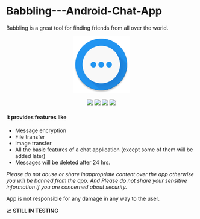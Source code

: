 # Babbling---Android-Chat-App
Babbling is a great tool for finding friends from all over the world.

<p align="center">
  <img width="150" height="auto" src="app/src/main/ic_launcher-web.png">
</p>
<p align="center">
  <img src="https://lh3.googleusercontent.com/bIObjRAydN1ZoTlUj_DavGMEGO6WY6xs6rFzLr0VyGCY0YP1nOO1w0bS1pHw3BZWe1c=w720-h310">
  <img src="https://lh3.googleusercontent.com/Li55Gj5GeRPYj1GiR4jMOuNECLI40V2Slth7mMhEgcvpBRBrZJjcddEio4vYQ6IQ3WM=w720-h310">
  <img src="https://lh3.googleusercontent.com/i9KlGzDBoaPYEcukyFXs_TRi5lXEGOqgLqOmMv2BcDgxdfLLMmsyk2PpS2kL8mUkDXd3=w720-h310">
  <img src="https://lh3.googleusercontent.com/yWlE-IGZfOdf-JBa92xCjhL5IxFNV2dOBmdFStpyO7M5cUdZljgzBiZq90kJIns3YBw=w720-h310">
</p>

#### It provides features like
* Message encryption
* File transfer
* Image transfer
* All the basic features of a chat application (except some of them will be added later)
* Messages will be deleted after 24 hrs.

*Please do not abuse or share inappropriate content over the app otherwise you will be banned from the app.
And Please do not share your sensitive information if you are concerned about security.*

App is not responsible for any damage in any way to the user.

**:chart_with_upwards_trend: STILL IN TESTING**
